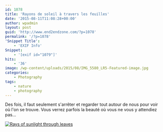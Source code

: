 ```yaml
---
id: 1078
title: 'Rayons de soleil à travers les feuilles'
date: '2015-08-11T11:08:28+00:00'
author: wpadmin
layout: post
guid: 'http://www.end2endzone.com/?p=1078'
permalink: '/?p=1078'
'Snippet Title':
    - 'EXIF Info'
Snippet:
    - '[exif id="1079"]'
hits:
    - '36'
image: /wp-content/uploads/2015/08/IMG_5580_LR5-Featured-image.jpg
categories:
    - Photography
tags:
    - nature
    - photography
---
```


Des fois, il faut seulement s'arrêter et regarder tout autour de nous pour voir où l'on se trouve. Vous verrez parfois la beauté où vous ne vous y attendiez pas...

[![Rays of sunlight through leaves](https://www.end2endzone.com/wp-content/uploads/2015/08/IMG_5580_LR5-300x200.jpg "Rays of sunlight through leaves")](https://www.flickr.com/photos/154618444@N05/36871014724/in/dateposted-public/)
